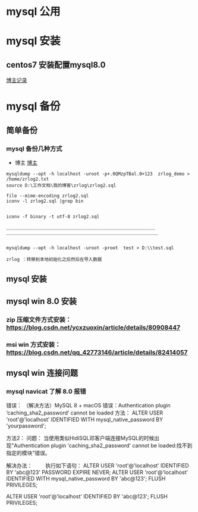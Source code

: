 # mysql 公用


# mysql 安装

## centos7 安装配置mysql8.0 

[博主记录](https://www.cnblogs.com/smiler/p/9802056.html)

# mysql 备份

## 简单备份

### mysql 备份几种方式

* 博主
[博主](http://dbaplus.cn/news-11-1267-1.html)

```
mysqldump --opt -h localhost -uroot -p+.0QMzpTBal.0+123  zrlog_demo > /home/zrlog2.txt
source D:\工作文档\我的博客\zrlog\zrlog2.sql

file --mime-encoding zrlog2.sql
iconv -l zrlog2.sql |grep bin


iconv -f binary -t utf-8 zrlog2.sql

________________________________________________________
_________________________________________________________


mysqldump --opt -h localhost -uroot -proot  test > D:\\test.sql

zrlog ：转移到本地初始化之后然后在导入数据

```


## mysql 安装

## mysql win 8.0 安装


### zip 压缩文件方式安装：https://blog.csdn.net/ycxzuoxin/article/details/80908447


### msi win 方式安装：https://blog.csdn.net/qq_42773146/article/details/82414057


## mysql win 连接问题



### mysql navicat 了解 8.0  报错

错误：
（解决方法）MySQL 8 + macOS 错误：Authentication plugin ‘caching_sha2_password’ cannot be loaded
方法：
ALTER USER 'root'@'localhost' IDENTIFIED WITH mysql_native_password BY 'yourpassword';



方法2：
问题：
当使用类似HidiSQL邓客户端连接MySQL的时候出现"Authentication plugin 'caching_sha2_password' cannot be loaded:找不到指定的模块"错误。


解决办法：
        执行如下语句：
ALTER USER 'root'@'localhost' IDENTIFIED BY 'abc@123' PASSWORD EXPIRE NEVER;
ALTER USER 'root'@'localhost' IDENTIFIED WITH mysql_native_password BY 'abc@123';
FLUSH PRIVILEGES;

ALTER USER 'root'@'localhost' IDENTIFIED BY 'abc@123';
FLUSH PRIVILEGES;
